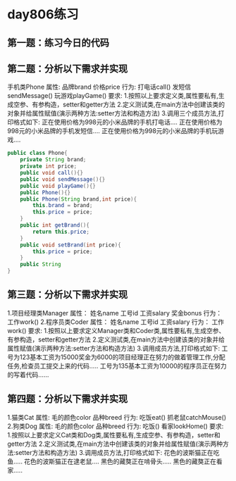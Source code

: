 # day806练习

## 第一题：练习今日的代码

## 第二题：分析以下需求并实现

手机类Phone
属性:
品牌brand
价格price
行为:
打电话call()
发短信sendMessage()
玩游戏playGame()
要求:
1.按照以上要求定义类,属性要私有,生成空参、有参构造，setter和getter方法
2.定义测试类,在main方法中创建该类的对象并给属性赋值(演示两种方法:setter方法和构造方法)
3.调用三个成员方法,打印格式如下:
正在使用价格为998元的小米品牌的手机打电话....
正在使用价格为998元的小米品牌的手机发短信....
正在使用价格为998元的小米品牌的手机玩游戏....

```Java
public class Phone{
	private String brand;
	private int price;
	public void call(){}
	public void sendMessage(){}
	public void playGame(){}
	public Phone(){}
	public Phone(String brand,int price){
		this.brand = brand;
		this.price = price;
	}
	public int getBrand(){
		return this.price;
	}
	public void setBrand(int price){
		this.price = price;
	}
	public String 
}
```

## 第三题：分析以下需求并实现

1.项目经理类Manager
属性：
姓名name
工号id
工资salary
奖金bonus
行为：
工作work()
2.程序员类Coder
属性：
姓名name
工号id
工资salary
行为：
工作work()
要求:
1.按照以上要求定义Manager类和Coder类,属性要私有,生成空参、有参构造，setter和getter方法
2.定义测试类,在main方法中创建该类的对象并给属性赋值(演示两种方法:setter方法和构造方法)
3.调用成员方法,打印格式如下:
工号为123基本工资为15000奖金为6000的项目经理正在努力的做着管理工作,分配任务,检查员工提交上来的代码.....
工号为135基本工资为10000的程序员正在努力的写着代码......

## 第四题：分析以下需求并实现

1.猫类Cat
属性:
毛的颜色color
品种breed
行为:
吃饭eat()
抓老鼠catchMouse()
2.狗类Dog
属性:
毛的颜色color
品种breed
行为:
吃饭()
看家lookHome()
要求:
1.按照以上要求定义Cat类和Dog类,属性要私有,生成空参、有参构造，setter和getter方法
2.定义测试类,在main方法中创建该类的对象并给属性赋值(演示两种方法:setter方法和构造方法)
3.调用成员方法,打印格式如下:
花色的波斯猫正在吃鱼.....
花色的波斯猫正在逮老鼠....
黑色的藏獒正在啃骨头.....
黑色的藏獒正在看家.....